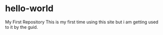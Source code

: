 # hello-world
My First Repository
This is my first time using this site but i am getting used to it by the guid.
